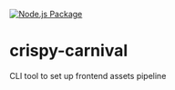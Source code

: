 [![Node.js Package](https://github.com/manzo-willis/crispy-carnival/actions/workflows/npm-publish.yml/badge.svg)](https://github.com/manzo-willis/crispy-carnival/actions/workflows/npm-publish.yml)

# crispy-carnival

CLI tool to set up frontend assets pipeline
